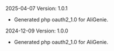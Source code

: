 2025-04-07 Version: 1.0.1
- Generated php oauth2_1.0 for AliGenie.

2024-12-09 Version: 1.0.0
- Generated php oauth2_1.0 for AliGenie.

